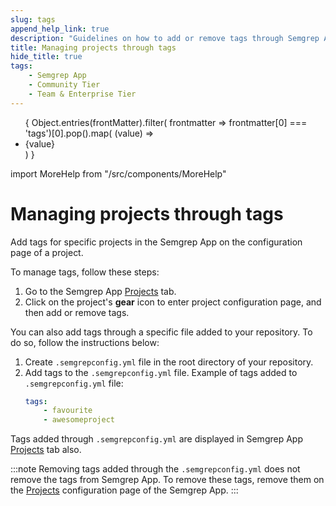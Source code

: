```yaml
---
slug: tags
append_help_link: true
description: "Guidelines on how to add or remove tags through Semgrep App and semgrepconfig.yml file."
title: Managing projects through tags
hide_title: true
tags:
    - Semgrep App
    - Community Tier
    - Team & Enterprise Tier
---
```


<ul id="tag__badge-list">
{
Object.entries(frontMatter).filter(
    frontmatter => frontmatter[0] === 'tags')[0].pop().map(
    (value) => <li class='tag__badge-item'>{value}</li> )
}
</ul>

import MoreHelp from "/src/components/MoreHelp"

# Managing projects through tags

Add tags for specific projects in the Semgrep App on the configuration page of a project.

To manage tags, follow these steps:
1. Go to the Semgrep App [Projects](https://semgrep.dev/orgs/-/projects) tab.
2. Click on the project's <i class="fa-solid fa-gear"></i> **gear** icon to enter project configuration page, and then add or remove tags.

You can also add tags through a specific file added to your repository. To do so, follow the instructions below:
1. Create `.semgrepconfig.yml` file in the root directory of your repository.
2. Add tags to the `.semgrepconfig.yml` file. Example of tags added to `.semgrepconfig.yml` file:
    ```yaml
    tags:
        - favourite
        - awesomeproject
    ```

Tags added through `.semgrepconfig.yml` are displayed in Semgrep App [Projects](https://semgrep.dev/orgs/-/projects) tab also.

:::note
Removing tags added through the `.semgrepconfig.yml` does not remove the tags from Semgrep App. To remove these tags, remove them on the [Projects](https://semgrep.dev/orgs/-/projects) configuration page of the Semgrep App.
:::

<MoreHelp />

